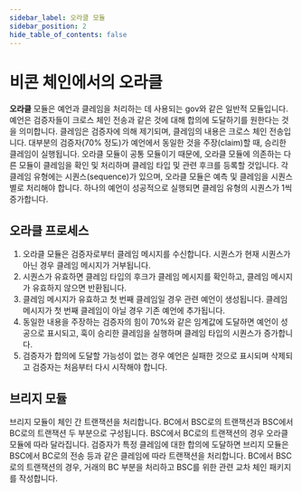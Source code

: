 ```yaml
---
sidebar_label: 오라클 모듈
sidebar_position: 2
hide_table_of_contents: false
---
```


# 비콘 체인에서의 오라클

**오라클** 모듈은 예언과 클레임을 처리하는 데 사용되는 gov와 같은 일반적 모듈입니다. 예언은 검증자들이 크로스 체인 전송과 같은 것에 대해 합의에 도달하기를 원한다는 것을 의미합니다. 클레임은 검증자에 의해 제기되며, 클레임의 내용은 크로스 체인 전송입니다. 대부분의 검증자(70% 정도)가 예언에서 동일한 것을 주장(claim)할 때, 승리한 클레임이 실행됩니다. 오라클 모듈이 공통 모듈이기 때문에, 오라클 모듈에 의존하는 다른 모듈이 클레임을 확인 및 처리하며 클레임 타입 및 관련 후크를 등록할 것입니다. 각 클레임 유형에는 시퀀스(sequence)가 있으며, 오라클 모듈은 예측 및 클레임을 시퀀스별로 처리해야 합니다. 하나의 예언이 성공적으로 실행되면 클레임 유형의 시퀀스가 1씩 증가합니다.

## 오라클 프로세스
1. 오라클 모듈은 검증자로부터 클레임 메시지를 수신합니다. 시퀀스가 현재 시퀀스가 아닌 경우 클레임 메시지가 거부됩니다.
2. 시퀀스가 유효하면 클레임 타입의 후크가 클레임 메시지를 확인하고, 클레임 메시지가 유효하지 않으면 반환됩니다.
3. 클레임 메시지가 유효하고 첫 번째 클레임일 경우 관련 예언이 생성됩니다. 클레임 메시지가 첫 번째 클레임이 아닐 경우 기존 예언에 추가됩니다.
4. 동일한 내용을 주장하는 검증자의 힘이 70%와 같은 임계값에 도달하면 예언이 성공으로 표시되고, 훅이 승리한 클레임을 실행하며 클레임 타입의 시퀀스가 증가합니다.
5. 검증자가 합의에 도달할 가능성이 없는 경우 예언은 실패한 것으로 표시되며 삭제되고 검증자는 처음부터 다시 시작해야 합니다.

## 브리지 모듈
브리지 모듈이 체인 간 트랜잭션을 처리합니다. BC에서 BSC로의 트랜잭션과 BSC에서 BC로의 트랜잭션 두 부분으로 구성됩니다.
BSC에서 BC로의 트랜잭션의 경우 오라클 모듈에 따라 달라집니다. 검증자가 특정 클레임에 대한 합의에 도달하면 브리지 모듈은 BSC에서 BC로의 전송 등과 같은 클레임에 따라 트랜잭션을 처리합니다.
BC에서 BSC로의 트랜잭션의 경우, 거래의 BC 부분을 처리하고 BSC를 위한 관련 교차 체인 패키지를 작성합니다.
